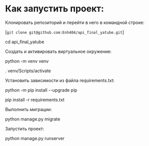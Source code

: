 # Как запустить проект:

Клонировать репозиторий и перейти в него в командной строке:

[`git clone git@github.com:Enh404/api_final_yatube.git`]

cd api_final_yatube

Cоздать и активировать виртуальное окружение:

python -m venv venv

. venv/Scripts/activate

Установить зависимости из файла requirements.txt:

python -m pip install --upgrade pip

pip install -r requirements.txt

Выполнить миграции:

python manage.py migrate

Запустить проект:

python manage.py runserver
